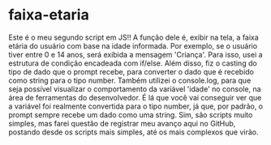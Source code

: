 # faixa-etaria
Este é o meu segundo script em JS!!
A função dele é, exibir na tela, a faixa etária do usuário com base na idade informada. Por exemplo, se o usuário tiver entre 0 e 14 anos, será exibida a mensagem 'Criança'. Para isso, usei a estrutura de condição encadeada com if/else. Além disso, fiz o casting do tipo de dado que o prompt recebe, para converter o dado que é recebido como string para o tipo number. Também utilizei o console.log, para que seja possível visualizar o comportamento da variável 'idade' no console, na área de ferramentas do desenvolvedor. É lá que você vai conseguir ver que a variável foi realmente convertida para o tipo number, já que, por padrão, o prompt sempre recebe um dado como uma string. Sim, são scripts muito simples, mas farei questão de registrar meu avanço aqui no GitHub, postando desde os scripts mais simples, até os mais complexos que virão.
